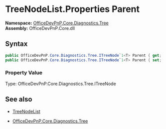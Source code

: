 # TreeNodeList.Properties Parent
**Namespace:** [OfficeDevPnP.Core.Diagnostics.Tree](OfficeDevPnP.Core.Diagnostics.Tree.md)  
**Assembly:** OfficeDevPnP.Core.dll  
## Syntax
```C#
public OfficeDevPnP.Core.Diagnostics.Tree.ITreeNode`1<T> Parent { get; }
public OfficeDevPnP.Core.Diagnostics.Tree.ITreeNode`1<T> Parent { set; }
```

### Property Value
Type: OfficeDevPnP.Core.Diagnostics.Tree.ITreeNode  

## See also
- [TreeNodeList](TreeNodeList.md) 

- [OfficeDevPnP.Core.Diagnostics.Tree](OfficeDevPnP.Core.Diagnostics.Tree.md)

